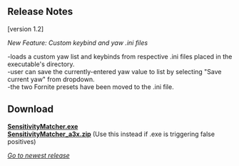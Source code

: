 ## Release Notes

[version 1.2] 

_New Feature: Custom keybind and yaw .ini files_ 

-loads a custom yaw list and keybinds from respective .ini files placed in the executable's directory. \
-user can save the currently-entered yaw value to list by selecting "Save current yaw" from dropdown. \
-the two Fornite presets have been moved to the .ini file.

## Download

[**SensitivityMatcher.exe**](https://github.com/KovaaK/SensitivityMatcher/releases/download/1.2/SensitivityMatcher.exe) \
[**SensitivityMatcher_a3x.zip**](https://github.com/KovaaK/SensitivityMatcher/releases/download/1.2/SensitivityMatcher_a3x.zip) (Use this instead if .exe is triggering false positives)

[_Go to newest release_](https://github.com/KovaaK/SensitivityMatcher/releases/latest)
